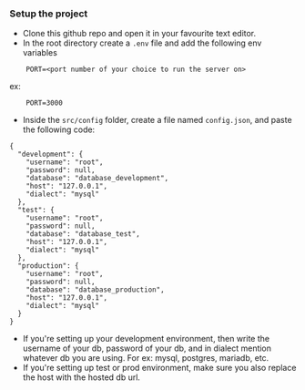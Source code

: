 ### Setup the project

- Clone this github repo and open it in your favourite text editor.
- In the root directory create a `.env` file and add the following env variables

```
    PORT=<port number of your choice to run the server on>
```
ex:
```
    PORT=3000
```

- Inside the `src/config` folder, create a file named `config.json`, and paste the following code:
```
{
  "development": {
    "username": "root",
    "password": null,
    "database": "database_development",
    "host": "127.0.0.1",
    "dialect": "mysql"
  },
  "test": {
    "username": "root",
    "password": null,
    "database": "database_test",
    "host": "127.0.0.1",
    "dialect": "mysql"
  },
  "production": {
    "username": "root",
    "password": null,
    "database": "database_production",
    "host": "127.0.0.1",
    "dialect": "mysql"
  }
}
```
- If you're setting up your development environment, then write the username of your db, password of your db, and in dialect mention whatever db you are using. For ex: mysql, postgres, mariadb, etc.
- If you're setting up test or prod environment, make sure you also replace the host with the hosted db url. 